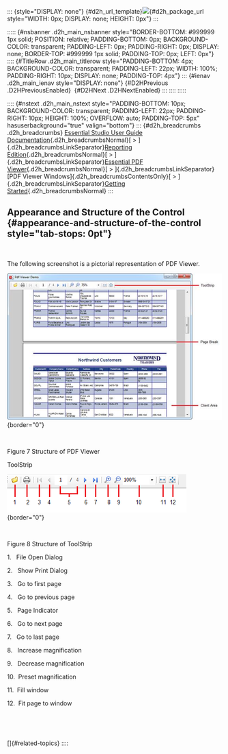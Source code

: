 ::: {style="DISPLAY: none"}
[](ms-xhelp:///?Id=d2h_url_template){#d2h_url_template}![](!package_url!){#d2h_package_url style="WIDTH: 0px; DISPLAY: none; HEIGHT: 0px"}
:::

::::: {#nsbanner .d2h_main_nsbanner style="BORDER-BOTTOM: #999999 1px solid; POSITION: relative; PADDING-BOTTOM: 0px; BACKGROUND-COLOR: transparent; PADDING-LEFT: 0px; PADDING-RIGHT: 0px; DISPLAY: none; BORDER-TOP: #999999 1px solid; PADDING-TOP: 0px; LEFT: 0px"}
:::: {#TitleRow .d2h_main_titlerow style="PADDING-BOTTOM: 4px; BACKGROUND-COLOR: transparent; PADDING-LEFT: 22px; WIDTH: 100%; PADDING-RIGHT: 10px; DISPLAY: none; PADDING-TOP: 4px"}
::: {#ienav .d2h_main_ienav style="DISPLAY: none"}
[](ms-xhelp:///?Id=91f54b87-d992-47a3-b7e1-56007d635d59){#D2HPrevious .D2HPreviousEnabled}  [](ms-xhelp:///?Id=4df7f433-9129-42c7-af25-a27187d74ac4){#D2HNext .D2HNextEnabled}
:::
::::
:::::

:::: {#nstext .d2h_main_nstext style="PADDING-BOTTOM: 10px; BACKGROUND-COLOR: transparent; PADDING-LEFT: 22px; PADDING-RIGHT: 10px; HEIGHT: 100%; OVERFLOW: auto; PADDING-TOP: 5px" hasuserbackground="true" valign="bottom"}
::: {#d2h_breadcrumbs .d2h_breadcrumbs}
[Essential Studio User Guide Documentation](ms-xhelp:///?Id=12457748-09e3-4d74-a240-8e049cedf030){.d2h_breadcrumbsNormal}[ \> ]{.d2h_breadcrumbsLinkSeparator}[Reporting Edition](ms-xhelp:///?Id=027aa5b6-6676-4f93-ad23-c20e8c45792e){.d2h_breadcrumbsNormal}[ \> ]{.d2h_breadcrumbsLinkSeparator}[Essential PDF Viewer](ms-xhelp:///?Id=72561ebd-77ed-4f2a-94a7-2b4b635d1dd6){.d2h_breadcrumbsNormal}[ \> ]{.d2h_breadcrumbsLinkSeparator}[PDF Viewer Windows]{.d2h_breadcrumbsContentsOnly}[ \> ]{.d2h_breadcrumbsLinkSeparator}[Getting Started](ms-xhelp:///?Id=177b39ed-c5f2-439b-8f5f-b3665d0fb155){.d2h_breadcrumbsNormal}
:::

## Appearance and Structure of the Control {#appearance-and-structure-of-the-control style="tab-stops: 0pt"}

 

The following screenshot is a pictorial representation of PDF Viewer.

![](ImagesExt/image34_7.jpg){border="0"}

 

Figure 7 Structure of PDF Viewer

ToolStrip

![](ImagesExt/image34_8.png){border="0"}

 

Figure 8 Structure of ToolStrip

1.   File Open Dialog

2.   Show Print Dialog

3.   Go to first page

4.   Go to previous page

5.   Page Indicator

6.   Go to next page

7.   Go to last page

8.   Increase magnification

9.   Decrease magnification

10.  Preset magnification

11.  Fill window

12.  Fit page to window

 

    

[]{#related-topics}
::::
